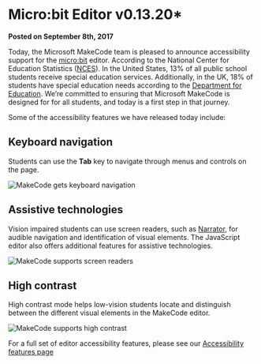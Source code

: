 # Micro:bit Editor v0.13.20*

**Posted on September 8th, 2017**

Today, the Microsoft MakeCode team is pleased to announce accessibility support for the [micro:bit](https://makecode.microbit.org) editor. According to the National Center for Education Statistics ([NCES](https://nces.ed.gov/programs/coe/indicator_cgg.asp)). In the United States, 13% of all public school students receive special education services. Additionally, in the UK, 18% of students have special education needs according to the [Department for Education](https://www.gov.uk/government/statistics/children-with-special-educational-needs-an-analysis-2013). We’re committed to ensuring that Microsoft MakeCode is designed for for all students, and today is a first step in that journey.

Some of the accessibility features we have released today include:

## Keyboard navigation

Students can use the **Tab** key to navigate through menus and controls on the page.

![MakeCode gets keyboard navigation](/static/blog/makecode-gets-accessible/keyboard-navigation.jpg)

## Assistive technologies

Vision impaired students can use screen readers, such as [Narrator](https://support.microsoft.com/en-us/help/22798/windows-10-narrator-get-started), for audible navigation and identification of visual elements. The JavaScript editor also offers additional features for assistive technologies.

![MakeCode supports screen readers](/static/blog/makecode-gets-accessible/screen-readers.jpg)

## High contrast

High contrast mode helps low-vision students locate and distinguish between the different visual elements in the MakeCode editor.

![MakeCode supports high contrast](/static/blog/makecode-gets-accessible/high-contrast.jpg)

For a full set of editor accessibility features, please see our [Accessibility features page](/accessibility)